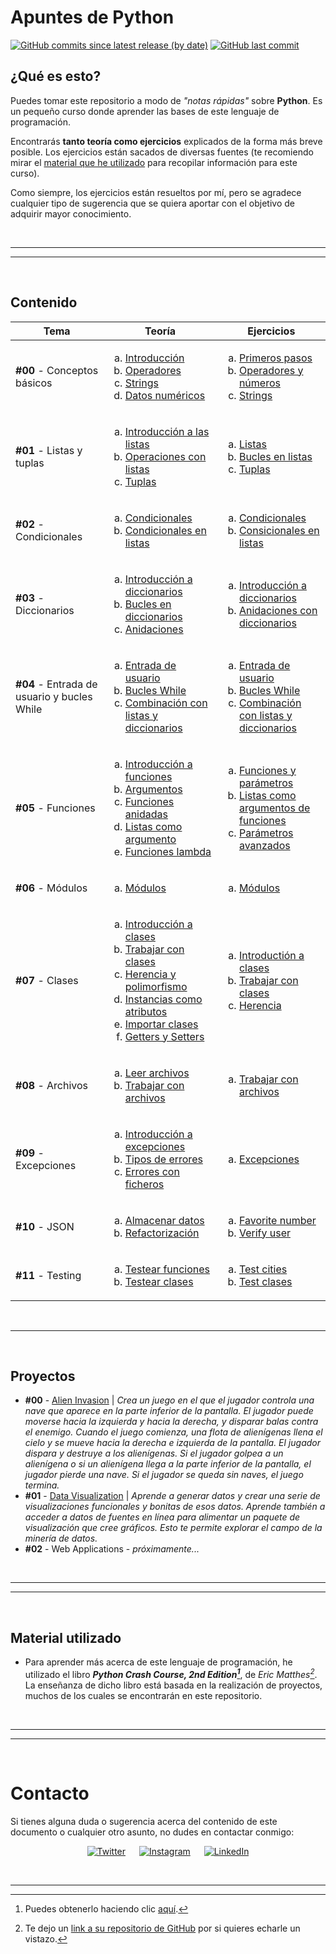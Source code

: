 # Apuntes de Python

[![GitHub commits since latest release (by date)](https://img.shields.io/github/commits-since/nlarrea/curso-python/fde91fb5c08999d8d28b0131381c89b6b71fc9eb?label=commits%20counter&style=flat-square&labelColor=181717&color=2a9d8f)](https://github.com/nlarrea/curso-python/commits/main)
[![GitHub last commit](https://img.shields.io/github/last-commit/nlarrea/curso-python?style=flat-square&labelColor=181717&color=2a9d8f)](https://github.com/NLarrea/curso-python/commits/main)

## ¿Qué es esto?

Puedes tomar este repositorio a modo de *"notas rápidas"* sobre **Python**. Es un pequeño curso donde aprender las bases de este lenguaje de programación.

Encontrarás **tanto teoría como ejercicios** explicados de la forma más breve posible. Los ejercicios están sacados de diversas fuentes (te recomiendo mirar el [material que he utilizado](#material-utilizado) para recopilar información para este curso).

Como siempre, los ejercicios están resueltos por mí, pero se agradece cualquier tipo de sugerencia que se quiera aportar con el objetivo de adquirir mayor conocimiento.


<br><hr>
<hr><br>


## Contenido


| Tema | Teoría | Ejercicios |
| --- | --- | --- |
| **#00** - Conceptos básicos | <ol type="a"><li>[Introducción](./TEORIA/00_conceptos_basicos/00_introduccion.py)</li><li>[Operadores](./TEORIA/00_conceptos_basicos/01_operadores.py)</li><li>[Strings](./TEORIA/00_conceptos_basicos/02_strings.py)</li><li>[Datos numéricos](./TEORIA/00_conceptos_basicos/03_numeros.py)</li></ol> | <!-- EJERCICIOS TEMA 0 --> <ol type="a"><li>[Primeros pasos](./EJERCICIOS/00_conceptos_basicos/00_introduccion.py)</li><li>[Operadores y números](./EJERCICIOS/00_conceptos_basicos/01_operadores.py)</li><li>[Strings](./EJERCICIOS/00_conceptos_basicos/02_strings.py)</li></ol> |
| **#01** - Listas y tuplas | <ol type="a"><li>[Introducción a las listas](./TEORIA/01_listas_y_tuplas/00_introduccion_listas.py)</li><li>[Operaciones con listas](./TEORIA/01_listas_y_tuplas/01_operaciones_con_listas.py)</li><li>[Tuplas](./TEORIA/01_listas_y_tuplas/02_tuplas.py)</li></ol> | <!-- EJERCICIOS TEMA #1 --> <ol type="a"><li>[Listas](./EJERCICIOS/01_listas_y_tuplas/00_listas.py)</li><li>[Bucles en listas](./EJERCICIOS/01_listas_y_tuplas/01_operaciones_con_listas.py)</li><li>[Tuplas](./EJERCICIOS/01_listas_y_tuplas/02_tuplas.py)</li></ol> |
| **#02** - Condicionales | <ol type="a"><li>[Condicionales](./TEORIA/02_condicionales/00_condicionales.py)</li><li>[Condicionales en listas](./TEORIA/02_condicionales/01_condiciones_en_listas.py)</li></ol> | <!-- EJERCICIOS TEMA #2 --> <ol type="a"><li>[Condicionales](./EJERCICIOS/02_condicionales/00_condicionales.py)</li><li>[Consicionales en listas](./EJERCICIOS/02_condicionales/01_condicionales_en_listas.py)</li></ol> |
| **#03** - Diccionarios | <ol type="a"><li>[Introducción a diccionarios](./TEORIA/03_diccionarios/00_diccionarios.py)</li><li>[Bucles en diccionarios](./TEORIA/03_diccionarios/01_bucles_en_diccionarios.py)</li><li>[Anidaciones](./TEORIA/03_diccionarios/02_anidacion.py)</li></ol> | <!-- EJERCICIOS TEMA #3 --> <ol type="a"><li>[Introducción a diccionarios](./EJERCICIOS/03_diccionarios/00_diccionarios.py)</li><li>[Anidaciones con diccionarios](./EJERCICIOS/03_diccionarios/01_anidaciones.py)</li></ol> |
| **#04** - Entrada de usuario y bucles While | <ol type="a"><li>[Entrada de usuario](./TEORIA/04_input_y_while/00_input.py)</li><li>[Bucles While](./TEORIA/04_input_y_while/01_while_loop.py)</li><li>[Combinación con listas y diccionarios](./TEORIA/04_input_y_while/02_uso_en_listas_y_diccionarios.py)</li></ol> | <!-- EJERCICIOS TEMA #4 --> <ol type="a"><li>[Entrada de usuario](./EJERCICIOS/04_input_y_while/00_input.py)</li><li>[Bucles While](./EJERCICIOS/04_input_y_while/01_while.py)</li><li>[Combinación con listas y diccionarios](./EJERCICIOS/04_input_y_while/02_uso_en_listas_y_diccionarios.py)</li></ol> |
| **#05** - Funciones | <ol type="a"><li>[Introducción a funciones](./TEORIA/05_funciones/00_funciones.py)</li><li>[Argumentos](./TEORIA/05_funciones/01_argumentos.py)</li><li>[Funciones anidadas](./TEORIA/05_funciones/02_funciones_anidadas.py)</li><li>[Listas como argumento](./TEORIA/05_funciones/03_listas_como_argumento.py)</li><li>[Funciones lambda](./TEORIA/05_funciones/04_lambdas.py)</li></ol> | <!-- EJERCICIOS TEMA #5 --> <ol type="a"><li>[Funciones y parámetros](./EJERCICIOS/05_funciones/00_funciones_y_parametros.py)</li><li>[Listas como argumentos de funciones](./EJERCICIOS/05_funciones/01_listas_como_argumento.py)</li><li>[Parámetros avanzados](./EJERCICIOS/05_funciones/02_parametros_avanzados.py)</li></ol> |
| **#06** - Módulos | <ol type="a"><li>[Módulos](./TEORIA/06_modulos/00_modulos.py)</li></ol> | <!-- EJERCICIOS TEMA #6 --> <ol type="a"><li>[Módulos](./EJERCICIOS/06_modulos/00_modulos.py)</li></ol> |
| **#07** - Clases | <ol type="a"><li>[Introducción a clases](./TEORIA/07_clases/00_intro_clases.py)</li><li>[Trabajar con clases](./TEORIA/07_clases/01_trabajar_con_clases.py)</li><li>[Herencia y polimorfismo](./TEORIA/07_clases/02_herencia_y_polimorfismo.py)</li><li>[Instancias como atributos](./TEORIA/07_clases/03_instancias_como_atributos.py)</li><li>[Importar clases](./TEORIA/07_clases/04_importar_clases.py)</li><li>[Getters y Setters](./TEORIA/07_clases/05_getter_y_setter.py)</li></ol> | <!-- EJERCICIOS TEMA #7 --> <ol type="a"><li>[Introductión a clases](./EJERCICIOS/07_clases/00_intro_clases.py)</li><li>[Trabajar con clases](./EJERCICIOS/07_clases/01_trabajar_con_clases.py)</li><li>[Herencia](./EJERCICIOS/07_clases/02_herencia.py)</li></ol> |
| **#08** - Archivos | <ol type="a"><li>[Leer archivos](./TEORIA/08_archivos/00_leer_archivos.py)</li><li>[Trabajar con archivos](./TEORIA/08_archivos/01_trabajar_con_archivos.py)</li></ol> | <!-- EJERCICIOS TEMA #8 --> <ol type="a"><li>[Trabajar con archivos](./EJERCICIOS/08_archivos/00_trabajar_con_archivos.py)</li></ol> |
| **#09** - Excepciones | <ol type="a"><li>[Introducción a excepciones](./TEORIA/09_excepciones/00_intro_excepciones.py)</li><li>[Tipos de errores](./TEORIA/09_excepciones/01_tipos_de_errores.md)</li><li>[Errores con ficheros](./TEORIA/09_excepciones/02_errores_con_ficheros.py)</li></ol> | <!-- EJERCICIOS TEMA #9 --> <ol type="a"><li>[Excepciones](./EJERCICIOS/09_excepciones/00_excepciones.py)</li></ol> |
| **#10** - JSON | <ol type="a"><li>[Almacenar datos](./TEORIA/10_json/00_almacenar_datos.py)</li><li>[Refactorización](./TEORIA/10_json/01_refactorizacion.py)</li></ol> | <!-- EJERCICIOS TEMA #10 --> <ol type="a"><li>[Favorite number](./EJERCICIOS/10_json/00_favorite_number.py)</li><li>[Verify user](./EJERCICIOS/10_json/01_verify_user.py)</li></ol> |
| **#11** - Testing | <ol type="a"><li>[Testear funciones](./TEORIA/11_testing/00_testear_funciones.md)</li><li>[Testear clases](./TEORIA/11_testing/01_testear_clases.md)</li></ol> | <!-- EJERCICIOS TEMA #11 --> <ol type="a"><li>[Test cities](./EJERCICIOS/11_testing/test_cities.py)</li><li>[Test clases](./EJERCICIOS/11_testing/test_clases.py)</li></ol> |


<br><hr><br>


## Proyectos

* **#00** - [Alien Invasion](./PROYECTOS/alien_invasion/README.md#alien-invasion) | *Crea un juego en el que el jugador controla una nave que aparece en la parte inferior de la pantalla. El jugador puede moverse hacia la izquierda y hacia la derecha, y disparar balas contra el enemigo. Cuando el juego comienza, una flota de alienígenas llena el cielo y se mueve hacia la derecha e izquierda de la pantalla. El jugador dispara y destruye a los alienígenas. Si el jugador golpea a un alienígena o si un alienígena llega a la parte inferior de la pantalla, el jugador pierde una nave. Si el jugador se queda sin naves, el juego termina.*
* **#01** - [Data Visualization](./PROYECTOS/data_visualization/) | *Aprende a generar datos y crear una serie de visualizaciones funcionales y bonitas de esos datos. Aprende también a acceder a datos de fuentes en línea para alimentar un paquete de visualización que cree gráficos. Esto te permite explorar el campo de la minería de datos.*
* **#02** - Web Applications - *próximamente...*

<!-- TODO
Para el apartado de Web Applications:
 - Añadir proyecto de Django.
 - Añadir proyecto de Reflex.

Hacer misma web con ambos proyectos para ver mejor la diferencia ??
 -->


<br><hr>
<hr><br>


## Material utilizado

- Para aprender más acerca de este lenguaje de programación, he utilizado el libro ***Python Crash Course, 2nd Edition[^1]***, de *Eric Matthes[^2]*. La enseñanza de dicho libro está basada en la realización de proyectos, muchos de los cuales se encontrarán en este repositorio.

<!-- TODO
 - Añadir información y contenido de Reflex cuando termine el proyecto de Django.
 -->


<br><hr>
<hr><br>


# Contacto

Si tienes alguna duda o sugerencia acerca del contenido de este documento o cualquier otro asunto, no dudes en contactar conmigo:

<div align="center">

[![Twitter](https://img.shields.io/badge/Twitter-@nlarrea__-000000?style=flat-square&logo=X&logoColor=white&labelColor=181717&label)](https://twitter.com/nlarrea_) &emsp;
[![Instagram](https://img.shields.io/badge/Instagram-@n.loust-E4405F?style=flat-square&logo=Instagram&logoColor=white&labelColor=181717&label)](https://www.instagram.com/n.loust/) &emsp;
[![LinkedIn](https://img.shields.io/badge/LinkedIn-Naia%20Larrea-0A66C2?style=flat-square&logo=LinkedIn&logoColor=white&labelColor=181717&label)](https://www.linkedin.com/in/naia-larrea/)

</div>


<br><hr>


[^1]: Puedes obtenerlo haciendo clic [aquí](https://www.amazon.com/Python-Crash-Course-2nd-Edition/dp/1593279280).

[^2]: Te dejo un [link a su repositorio de GitHub](https://github.com/ehmatthes/pcc) por si quieres echarle un vistazo.
